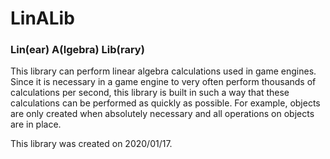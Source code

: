 # LinALib
### Lin(ear) A(lgebra) Lib(rary) 
This library can perform linear algebra calculations used in game engines. Since it is necessary in a game engine to very often perform thousands of calculations per second, this library is built in such a way that these calculations can be performed as quickly as possible. For example, objects are only created when absolutely necessary and all operations on objects are in place. 

This library was created on 2020/01/17. 
